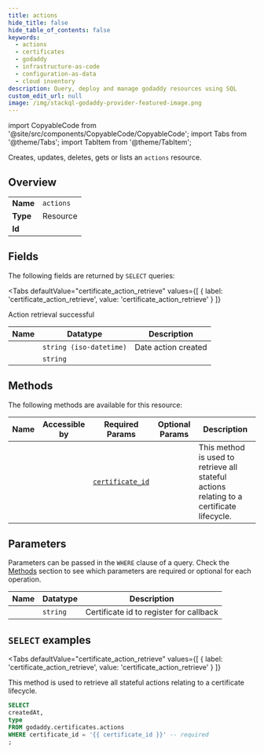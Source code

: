 ```yaml
--- 
title: actions
hide_title: false
hide_table_of_contents: false
keywords:
  - actions
  - certificates
  - godaddy
  - infrastructure-as-code
  - configuration-as-data
  - cloud inventory
description: Query, deploy and manage godaddy resources using SQL
custom_edit_url: null
image: /img/stackql-godaddy-provider-featured-image.png
---
```


import CopyableCode from '@site/src/components/CopyableCode/CopyableCode';
import Tabs from '@theme/Tabs';
import TabItem from '@theme/TabItem';

Creates, updates, deletes, gets or lists an <code>actions</code> resource.

## Overview
<table><tbody>
<tr><td><b>Name</b></td><td><code>actions</code></td></tr>
<tr><td><b>Type</b></td><td>Resource</td></tr>
<tr><td><b>Id</b></td><td><CopyableCode code="godaddy.certificates.actions" /></td></tr>
</tbody></table>

## Fields

The following fields are returned by `SELECT` queries:

<Tabs
    defaultValue="certificate_action_retrieve"
    values={[
        { label: 'certificate_action_retrieve', value: 'certificate_action_retrieve' }
    ]}
>
<TabItem value="certificate_action_retrieve">

Action retrieval successful

<table>
<thead>
    <tr>
    <th>Name</th>
    <th>Datatype</th>
    <th>Description</th>
    </tr>
</thead>
<tbody>
<tr>
    <td><CopyableCode code="createdAt" /></td>
    <td><code>string (iso-datetime)</code></td>
    <td>Date action created</td>
</tr>
<tr>
    <td><CopyableCode code="type" /></td>
    <td><code>string</code></td>
    <td></td>
</tr>
</tbody>
</table>
</TabItem>
</Tabs>

## Methods

The following methods are available for this resource:

<table>
<thead>
    <tr>
    <th>Name</th>
    <th>Accessible by</th>
    <th>Required Params</th>
    <th>Optional Params</th>
    <th>Description</th>
    </tr>
</thead>
<tbody>
<tr>
    <td><a href="#certificate_action_retrieve"><CopyableCode code="certificate_action_retrieve" /></a></td>
    <td><CopyableCode code="select" /></td>
    <td><a href="#parameter-certificate_id"><code>certificate_id</code></a></td>
    <td></td>
    <td>This method is used to retrieve all stateful actions relating to a certificate lifecycle.</td>
</tr>
</tbody>
</table>

## Parameters

Parameters can be passed in the `WHERE` clause of a query. Check the [Methods](#methods) section to see which parameters are required or optional for each operation.

<table>
<thead>
    <tr>
    <th>Name</th>
    <th>Datatype</th>
    <th>Description</th>
    </tr>
</thead>
<tbody>
<tr id="parameter-certificate_id">
    <td><CopyableCode code="certificate_id" /></td>
    <td><code>string</code></td>
    <td>Certificate id to register for callback</td>
</tr>
</tbody>
</table>

## `SELECT` examples

<Tabs
    defaultValue="certificate_action_retrieve"
    values={[
        { label: 'certificate_action_retrieve', value: 'certificate_action_retrieve' }
    ]}
>
<TabItem value="certificate_action_retrieve">

This method is used to retrieve all stateful actions relating to a certificate lifecycle.

```sql
SELECT
createdAt,
type
FROM godaddy.certificates.actions
WHERE certificate_id = '{{ certificate_id }}' -- required
;
```
</TabItem>
</Tabs>
